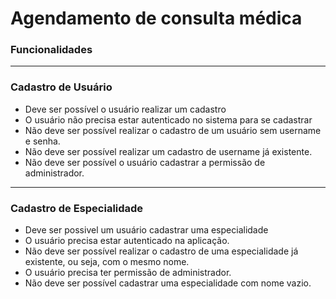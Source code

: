 # Agendamento de consulta médica

### **Funcionalidades**

---

### **Cadastro de Usuário**

- Deve ser possível o usuário realizar um cadastro
- O usuário não precisa estar autenticado no sistema para se cadastrar
- Não deve ser possível realizar o cadastro de um usuário sem username e senha.
- Não deve ser possível realizar um cadastro de username já existente.
- Não deve ser possível o usuário cadastrar a permissão de administrador.

---

### **Cadastro de Especialidade**

- Deve ser possivel um usuário cadastrar uma especialidade
- O usuário precisa estar autenticado na aplicação.
- Não deve ser possível realizar o cadastro de uma especialidade já existente, ou seja, com o mesmo nome.
- O usuário precisa ter permissão de administrador.
- Não deve ser possível cadastrar uma especialidade com nome vazio.
